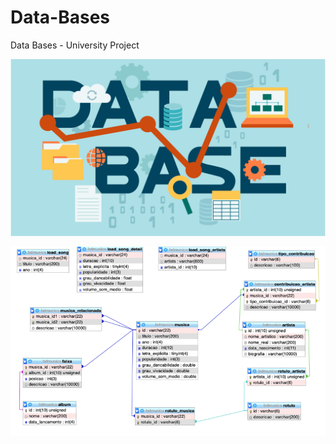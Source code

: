 # Data-Bases
Data Bases - University Project

![alt text](https://github.com/DrAlexWild/Data-Bases/blob/main/The-Most-Popular-Databases-in-2020.png)

![alt text](https://github.com/DrAlexWild/Data-Bases/blob/main/database_diagram.PNG)
